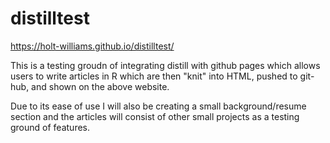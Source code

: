 # distilltest
https://holt-williams.github.io/distilltest/


This is a testing groudn of integrating distill with github pages which allows users to write articles in R which are then "knit" into HTML, pushed to git-hub, and shown on the above website.

Due to its ease of use I will also be creating a small background/resume section and the articles will consist of other small projects as a testing ground of features.
